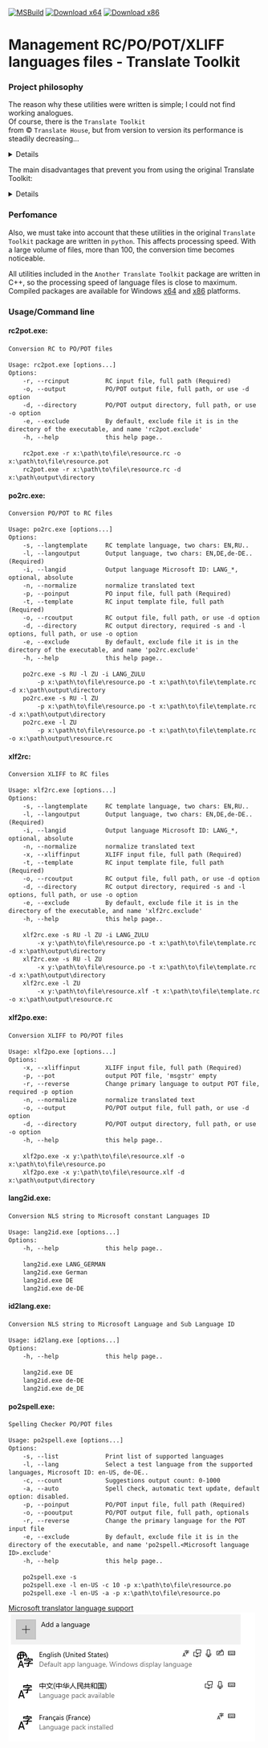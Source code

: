 [![MSBuild](https://github.com/ClaudiaCoord/Another-RC-PO-POT-XLIFF-Translate-Toolkit/actions/workflows/msbuild-release.yml/badge.svg)](https://github.com/ClaudiaCoord/Another-RC-PO-POT-XLIFF-Translate-Toolkit/actions/workflows/msbuild-release.yml) 
[![Download x64](https://img.shields.io/badge/Download-x64-brightgreen.svg?style=flat-square)](https://github.com/ClaudiaCoord/Another-RC-PO-POT-XLIFF-Translate-Toolkit/releases/download/1.0.1/AnotherTranslateToolkitx64.msi) 
[![Download x86](https://img.shields.io/badge/Download-x86-brightgreen.svg?style=flat-square)](https://github.com/ClaudiaCoord/Another-RC-PO-POT-XLIFF-Translate-Toolkit/releases/download/1.0.1/AnotherTranslateToolkitx86.msi) 

# Management RC/PO/POT/XLIFF languages files - Translate Toolkit

### Project philosophy

The reason why these utilities were written is simple; I could not find working analogues.  
Of course, there is the `Translate Toolkit`  
from © `Translate House`, but from version to version its performance is steadily decreasing...  

<details>
We used original "Translate Toolkit" package before. In addition to the package itself, for full functionality you must also install the latest version of "GetText" from "GNU". From it you need the merge utility, which tidies up the multi-line output from the 'rc2po' and 'po2rc' utilities. This format complies with the standards, but many online resources related to translation into different languages cannot work with it correctly. This is especially evident in the Chinese or Japanese languages: lines are cut off, syntax format errors appear related to unclosed quotes and many other similar faults. 
</details>

  
The main disadvantages that prevent you from using the original Translate Toolkit:  
<details>
  
"po2rc" utility:  
  
1. Does not understand menu tags unless they are inside the 'POPUP' tag.  
2. Dialogue titles, tags 'STYLE', 'FONT', 'CAPTION', 'MENU' are written in one long line, after which the assembly of the RC file causes an error.  
3. Does not understand constructions like '#, fussy', produces the error: "error line:1 symbol:2", regardless of location. At the same time, other utilities from the same package generate just such constructs, for example 'xliff2po'.  
4. If the 'PO' file ends with an empty line, it also produces a similar error that has nothing to do with the problem.  
5. If the source PO file is in a format other than UTF-8, multiple errors are possible, the origin of which is not clear.  
6. If you specify to use UTF-8 encoding for the output file, the file will still be written as UNICODE, in UTF-16 LE format. The way out of this situation is to subsequently convert the output file into UTF-8 format using third-party programs.  

"rc2po" utility:  

1. Does not work correctly with escaped quotes in text, leaves unclosed lines, the file is corrupted.  
2. It does not always process constructs like '{0}/{1}' related to the string format correctly; the file is corrupted.  
3. It does not filter by numeric values, that is, strings consisting only of numbers will also be added to the translation.  
4. Adds empty lines consisting of one space to the translation.  
4. It does not have settings that affect multi-line output of values; it is impossible to change this behavior.  
5. Does not have settings to prevent spam recording of line identifiers, thereby increasing the file size several times. This makes viewing and analyzing the source file very difficult.  
6. When using UTF-8 and missing the 'UTF-8 BOM' header at the beginning of the file, it produces the error: "error line:1 symbol:2".  

"xliff2po" utility:  

1. Adds the construction '#, fussy' to each 'msgid + msgtext' pair; other utilities from the same package do not understand this construction, which leads to a processing error. There is no way to disable this behavior.  
2. Does not replace the '&' sign in the 'xliff' format with the '\&amp;' html tag. Since the 'xliff' format is a subset of the 'XML' format, this results in an error. No further processing of such a file is possible.  
</details>


### Perfomance

Also, we must take into account that these utilities in the original `Translate Toolkit` package are written in `python`. This affects processing speed. With a large volume of files, more than 100, the conversion time becomes noticeable.  

All utilities included in the `Another Translate Toolkit` package are written in C++, so the processing speed of language files is close to maximum. Compiled packages are available for Windows [x64](https://github.com/ClaudiaCoord/Another-RC-PO-POT-XLIFF-Translate-Toolkit/releases/download/1.0.0/AnotherTranslateToolkitx64.msi) and [x86](https://github.com/ClaudiaCoord/Another-RC-PO-POT-XLIFF-Translate-Toolkit/releases/download/1.0.0/AnotherTranslateToolkitx86.msi) platforms.  

### Usage/Command line

#### rc2pot.exe:  
```
Conversion RC to PO/POT files  

Usage: rc2pot.exe [options...]  
Options:  
    -r, --rcinput          RC input file, full path (Required)  
    -o, --output           PO/POT output file, full path, or use -d option  
    -d, --directory        PO/POT output directory, full path, or use -o option  
    -e, --exclude          By default, exclude file it is in the directory of the executable, and name 'rc2pot.exclude'  
    -h, --help             this help page..  

	rc2pot.exe -r x:\path\to\file\resource.rc -o x:\path\to\file\resource.pot  
	rc2pot.exe -r x:\path\to\file\resource.rc -d x:\path\output\directory  

```

#### po2rc.exe:  
```
Conversion PO/POT to RC files  

Usage: po2rc.exe [options...]  
Options:  
    -s, --langtemplate     RC template language, two chars: EN,RU..  
    -l, --langoutput       Output language, two chars: EN,DE,de-DE.. (Required)
    -i, --langid           Output language Microsoft ID: LANG_*, optional, absolute
    -n, --normalize        normalize translated text  
    -p, --poinput          PO input file, full path (Required)  
    -t, --template         RC input template file, full path (Required)  
    -o, --rcoutput         RC output file, full path, or use -d option  
    -d, --directory        RC output directory, required -s and -l options, full path, or use -o option  
    -e, --exclude          By default, exclude file it is in the directory of the executable, and name 'po2rc.exclude'  
    -h, --help             this help page..  

	po2rc.exe -s RU -l ZU -i LANG_ZULU  
		-p x:\path\to\file\resource.po -t x:\path\to\file\template.rc -d x:\path\output\directory  
	po2rc.exe -s RU -l ZU
		-p x:\path\to\file\resource.po -t x:\path\to\file\template.rc -d x:\path\output\directory  
	po2rc.exe -l ZU  
		-p x:\path\to\file\resource.po -t x:\path\to\file\template.rc -o x:\path\output\resource.rc  

```

#### xlf2rc:  
```
Conversion XLIFF to RC files

Usage: xlf2rc.exe [options...]
Options:
    -s, --langtemplate     RC template language, two chars: EN,RU..
    -l, --langoutput       Output language, two chars: EN,DE,de-DE.. (Required)
    -i, --langid           Output language Microsoft ID: LANG_*, optional, absolute
    -n, --normalize        normalize translated text
    -x, --xliffinput       XLIFF input file, full path (Required)
    -t, --template         RC input template file, full path (Required)
    -o, --rcoutput         RC output file, full path, or use -d option
    -d, --directory        RC output directory, required -s and -l options, full path, or use -o option
    -e, --exclude          By default, exclude file it is in the directory of the executable, and name 'xlf2rc.exclude'
    -h, --help             this help page..       

	xlf2rc.exe -s RU -l ZU -i LANG_ZULU
		-x y:\path\to\file\resource.po -t x:\path\to\file\template.rc -d x:\path\output\directory
	xlf2rc.exe -s RU -l ZU
		-x y:\path\to\file\resource.po -t x:\path\to\file\template.rc -d x:\path\output\directory
	xlf2rc.exe -l ZU
		-x y:\path\to\file\resource.xlf -t x:\path\to\file\template.rc -o x:\path\output\resource.rc

```

#### xlf2po.exe:  
```
Conversion XLIFF to PO/POT files  

Usage: xlf2po.exe [options...]  
Options:  
    -x, --xliffinput       XLIFF input file, full path (Required)  
    -p, --pot              output POT file, 'msgstr' empty  
    -r, --reverse          Change primary language to output POT file, required -p option  
    -n, --normalize        normalize translated text
    -o, --output           PO/POT output file, full path, or use -d option  
    -d, --directory        PO/POT output directory, full path, or use -o option  
    -h, --help             this help page..  

	xlf2po.exe -x y:\path\to\file\resource.xlf -o x:\path\to\file\resource.po  
	xlf2po.exe -x y:\path\to\file\resource.xlf -d x:\path\output\directory  

```

#### lang2id.exe:  
```
Conversion NLS string to Microsoft constant Languages ID

Usage: lang2id.exe [options...]  
Options:  
    -h, --help             this help page..  

	lang2id.exe LANG_GERMAN 
	lang2id.exe German  
	lang2id.exe DE  
	lang2id.exe de-DE  

```


#### id2lang.exe:  
```
Conversion NLS string to Microsoft Language and Sub Language ID  

Usage: id2lang.exe [options...]  
Options:  
    -h, --help             this help page..  

	lang2id.exe DE
	lang2id.exe de-DE
	lang2id.exe de_DE  

```

#### po2spell.exe:  
```
Spelling Checker PO/POT files

Usage: po2spell.exe [options...]
Options:
    -s, --list             Print list of supported languages
    -l, --lang             Select a test language from the supported languages, Microsoft ID: en-US, de-DE..
    -c, --count            Suggestions output count: 0-1000
    -a, --auto             Spell check, automatic text update, default option: disabled.
    -p, --poinput          PO/POT input file, full path (Required)
    -o, --pooutput         PO/POT output file, full path, optionals
    -r, --reverse          Change the primary language for the POT input file
    -e, --exclude          By default, exclude file it is in the directory of the executable, and name 'po2spell.<Microsoft language ID>.exclude'
    -h, --help             this help page..       

	po2spell.exe -s
	po2spell.exe -l en-US -c 10 -p x:\path\to\file\resource.po
	po2spell.exe -l en-US -a -p x:\path\to\file\resource.po

```

[Microsoft translator language support](https://www.microsoft.com/en-us/translator/help/windows-10/)  
![Microsoft dialog - Add language](addlang.png)
